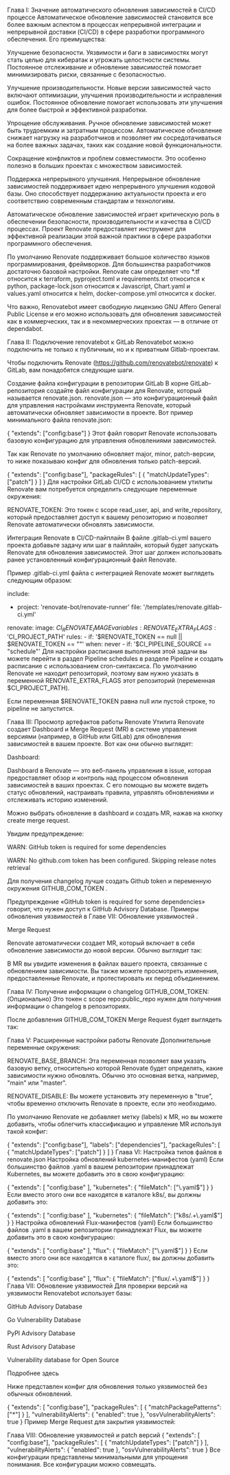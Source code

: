 Глава I: Значение автоматического обновления зависимостей в CI/CD процессе
Автоматическое обновление зависимостей становится все более важным аспектом в процессах непрерывной интеграции и непрерывной доставки (CI/CD) в сфере разработки программного обеспечения. Его преимущества:

Улучшение безопасности. Уязвимости и баги в зависимостях могут стать целью для кибератак и угрожать целостности системы. Постоянное отслеживание и обновление зависимостей помогает минимизировать риски, связанные с безопасностью.

Улучшение производительности. Новые версии зависимостей часто включают оптимизации, улучшения производительности и исправления ошибок. Постоянное обновление помогает использовать эти улучшения для более быстрой и эффективной разработки.

Упрощение обслуживания. Ручное обновление зависимостей может быть трудоемким и затратным процессом. Автоматическое обновление снижает нагрузку на разработчиков и позволяет им сосредотачиваться на более важных задачах, таких как создание новой функциональности.

Сокращение конфликтов и проблем совместимости. Это особенно полезно в больших проектах с множеством зависимостей.

Поддержка непрерывного улучшения. Непрерывное обновление зависимостей поддерживает идею непрерывного улучшения кодовой базы. Оно способствует поддержанию актуальности проекта и его соответствию современным стандартам и технологиям.

Автоматическое обновление зависимостей играет критическую роль в обеспечении безопасности, производительности и качества в CI/CD процессах. Проект Renovate предоставляет инструмент для эффективной реализации этой важной практики в сфере разработки программного обеспечения.

По умолчанию Renovate поддерживает большое количество языков программирования, фреймворков. Для большинства разработчиков достаточно базовой настройки. Renovate сам определяет что *.tf относится к terraform, pyproject.toml и requirements.txt относится к python, package-lock.json относится к Javascript, Chart.yaml и values.yaml относится к helm, docker-compose.yml относится к docker.

Что важно, Renovatebot имеет свободную лицензию GNU Affero General Public License и его можно использовать для обновления зависимостей как в коммерческих, так и в некоммерческих проектах — в отличие от dependabot.

Глава II: Подключение renovatebot к GitLab
Renovatebot можно подключить не только к публичным, но и к приватным Gitlab-проектам.

Чтобы подключить Renovate (https://github.com/renovatebot/renovate) к GitLab, вам понадобятся следующие шаги.

Создание файла конфигурации в репозитории GitLab
В корне GitLab-репозитория создайте файл конфигурации для Renovate, который называется renovate.json. renovate.json — это конфигурационный файл для управления настройками инструмента Renovate, который автоматически обновляет зависимости в проекте. Вот пример минимального файла renovate.json:

{
  "extends": ["config:base"]
}
Этот файл говорит Renovate использовать базовую конфигурацию для управления обновлениями зависимостей.

Так как Renovate по умолчанию обновляет major, minor, patch-версии, то ниже показываю конфиг для обновления только patch-версий.

{
  "extends": ["config:base"],
  "packageRules": [
    {
      "matchUpdateTypes": ["patch"]
    }
  ]
}
Для настройки GitLab CI/CD с использованием утилиты Renovate вам потребуется определить следующие переменные окружения:

RENOVATE_TOKEN: Это токен c scope read_user, api, and write_repository, который предоставляет доступ к вашему репозиторию и позволяет Renovate автоматически обновлять зависимости.

Интеграция Renovate в CI/CD-пайплайн
В файле .gitlab-ci.yml вашего проекта добавьте задачу или шаг в пайплайн, который будет запускать Renovate для обновления зависимостей. Этот шаг должен использовать ранее установленный конфигурационный файл Renovate.

Пример .gitlab-ci.yml файла с интеграцией Renovate может выглядеть следующим образом:

include:
  - project: 'renovate-bot/renovate-runner'
    file: '/templates/renovate.gitlab-ci.yml'

renovate:
  image: ${CI_RENOVATE_IMAGE}
  variables:
    RENOVATE_EXTRA_FLAGS: '$CI_PROJECT_PATH'
  rules:
    - if: '$RENOVATE_TOKEN == null || $RENOVATE_TOKEN == ""'
      when: never
    - if: '$CI_PIPELINE_SOURCE == "schedule"'
Для настройки расписания выполнения этой задачи вы можете перейти в раздел Pipeline schedules в разделе Pipeline и создать расписание с использованием cron-синтаксиса. По умолчанию Renovate не находит репозиторий, поэтому вам нужно указать в переменной RENOVATE_EXTRA_FLAGS этот репозиторий (переменная $CI_PROJECT_PATH).

Если переменная $RENOVATE_TOKEN равна null или пустой строке, то pipeline не запустится.

Глава III: Просмотр артефактов работы Renovate
Утилита Renovate создает Dashboard и Merge Request (MR) в системе управления версиями (например, в GitHub или GitLab) для обновления зависимостей в вашем проекте. Вот как они обычно выглядят:

Dashboard:


Dashboard в Renovate — это веб-панель управления в issue, которая предоставляет обзор и контроль над процессом обновления зависимостей в ваших проектах. С его помощью вы можете видеть статус обновлений, настраивать правила, управлять обновлениями и отслеживать историю изменений.

Mожно выбрать обновление в dashboard и создать MR, нажав на кнопку create merge request.

Увидим предупреждение:

WARN: GitHub token is required for some dependencies

WARN: No github.com token has been configured. Skipping release notes retrieval

Для получения changelog лучше создать Github token и переменную окружения GITHUB_COM_TOKEN .

Предупреждение «GitHub token is required for some dependencies» говорит, что нужен доступ к GitHub Advisory Database. Примеры обновления уязвимостей в Главе VII: Обновление уязвимостей .

Merge Request

Renovate автоматически создает MR, который включает в себя обновление зависимости до новой версии. Обычно выглядит так:


В MR вы увидите изменения в файлах вашего проекта, связанные с обновлением зависимости. Вы также можете просмотреть изменения, предоставленные Renovate, и протестировать их перед объединением.


Глава IV: Получение информации о changelog
GITHUB_COM_TOKEN: (Опционально) Это токен с scope repo:public_repo нужен для получения информации о changelog в репозиториях.

После добавления GITHUB_COM_TOKEN Merge Request будет выглядеть так:


Глава V: Расширенные настройки работы Renovate
Дополнительные переменные окружения:

RENOVATE_BASE_BRANCH: Эта переменная позволяет вам указать базовую ветку, относительно которой Renovate будет определять, какие зависимости нужно обновлять. Обычно это основная ветка, например, "main" или "master".

RENOVATE_DISABLE: Вы можете установить эту переменную в "true", чтобы временно отключить Renovate в проекте, если это необходимо.

По умолчанию Renovate не добавляет метку (labels) к MR, но вы можете добавить, чтобы облегчить классификацию и управление MR используя такой конфиг:

{
  "extends": ["config:base"],
  "labels": ["dependencies"],
  "packageRules": [
    {
      "matchUpdateTypes": ["patch"]
    }
  ]
}
Глава VI: Настройка типов файлов в renovate.json
Настройка обновлений kubernetes-манифестов (yaml)
Если большинство файлов .yaml в вашем репозитории принадлежат Kubernetes, вы можете добавить это в свою конфигурацию:

{
  "extends": [
    "config:base"
  ],
  "kubernetes": {
    "fileMatch": ["\\.yaml$"]
  }
}
Если вместо этого они все находятся в каталоге k8s/, вы должны добавить это:

{
  "extends": [
    "config:base"
  ],
  "kubernetes": {
    "fileMatch": ["k8s/.+\\.yaml$"]
  }
}
Настройка обновлений Flux-манифестов (yaml)
Если большинство файлов .yaml в вашем репозитории принадлежат Flux, вы можете добавить это в свою конфигурацию:

{
  "extends": [
    "config:base"
  ],
  "flux": {
    "fileMatch": ["\\.yaml$"]
  }
}
Если вместо этого они все находятся в каталоге flux/, вы должны добавить это:

{
  "extends": [
    "config:base"
  ],
  "flux": {
    "fileMatch": ["flux/.+\\.yaml$"]
  }
}
Глава VII: Обновление уязвимостей
Для проверки версий на уязвимости Renovatebot использует базы:

GitHub Advisory Database

Go Vulnerability Database

PyPI Advisory Database

Rust Advisory Database

Vulnerability database for Open Source

Подробнее здесь

Ниже представлен конфиг для обновления только уязвимостей без обычных обновлений.

{
  "extends": [ "config:base"],
  "packageRules": [
    {
      "matchPackagePatterns": ["*"]
    }
  ],
  "vulnerabilityAlerts": {
    "enabled": true
  },
  "osvVulnerabilityAlerts": true
}
Пример Merge Request для закрытия уязвимостей:


Глава VIII: Обновление уязвимостей и patch версий
{
  "extends": [ "config:base"],
  "packageRules": [
    {
      "matchUpdateTypes": ["patch"]
    }
  ],
  "vulnerabilityAlerts": {
    "enabled": true
  },
  "osvVulnerabilityAlerts": true
}
Все конфигурации представлены минимальными для упрощения понимания. Все конфигурации можно совмещать.
